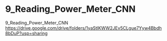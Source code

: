 # 9_Reading_Power_Meter_CNN
9_Reading_Power_Meter_CNN https://drive.google.com/drive/folders/1yaStlKWW2JEv5CLgue7Yyw4Bbdh8bDuP?usp=sharing

